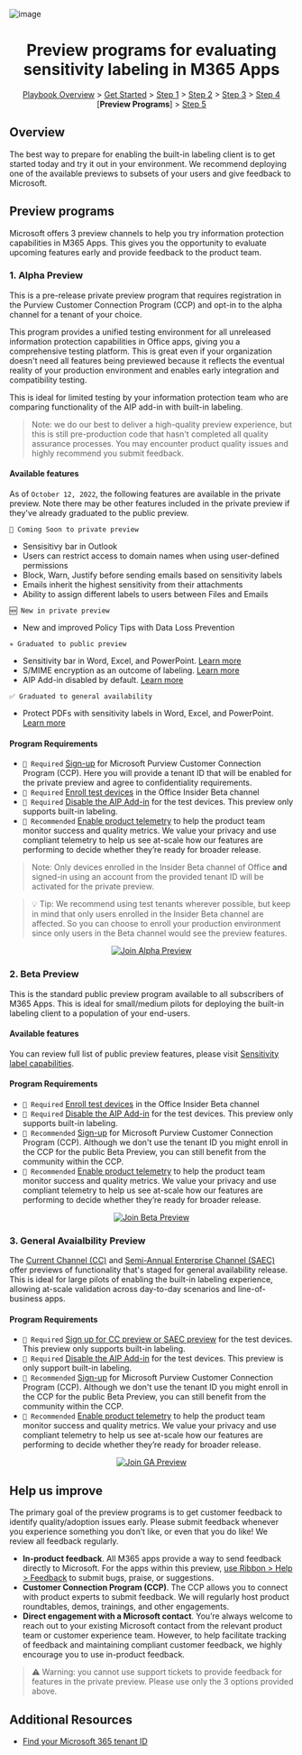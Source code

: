 ![image](https://user-images.githubusercontent.com/43501191/195164735-920ec45a-cd2c-41a1-9d22-6a557ca9ddc3.png)


<h1 align="center">Preview programs for evaluating sensitivity labeling in M365 Apps</h1>

<p align="center">
<a href="https://aka.ms/AIP2MIP/HowTo/GetStarted">Playbook Overview</a> > <a href="../GetStarted">Get Started</a> > <a href="../AIP2MIPStep1">Step 1</a> > <a href="../AIP2MIPStep2">Step 2</a>  > <a href="../AIP2MIPStep3">Step 3</a>  > <a href="../AIP2MIPStep4">Step 4</a> [<b>Preview Programs</b>] > <a href="../AIP2MIPStep5">Step 5</a>
</p>


## Overview 
The best way to prepare for enabling the built-in labeling client is to get started today and try it out in your environment. We recommend deploying one of the available previews to subsets of your users and give feedback to Microsoft.

## Preview programs
Microsoft offers 3 preview channels to help you try information protection capabilities in M365 Apps. This gives you the opportunity to evaluate upcoming features early and provide feedback to the product team.

### 1. Alpha Preview

This is a pre-release private preview program that requires registration in the Purview Customer Connection Program (CCP) and opt-in to the alpha channel for a tenant of your choice. 

This program provides a unified testing environment for all unreleased information protection capabilities in Office apps, giving you a comprehensive testing platform. This is great even if your organization doesn't need all features being previewed because it reflects the eventual reality of your production environment and enables early integration and compatibility testing.

This is ideal for limited testing by your information protection team who are comparing functionality of the AIP add-in with built-in labeling. 

> Note: we do our best to deliver a high-quality preview experience, but this is still pre-production code that hasn't completed all quality assurance processes. You may encounter product quality issues and highly recommend you submit feedback.

#### Available features

As of `October 12, 2022`, the following features are available in the private preview. Note there may be other features included in the private preview if they've already graduated to the public preview.

`📅 Coming Soon to private preview` 
- Sensisitivy bar in Outlook
- Users can restrict access to domain names when using user-defined permissions
- Block, Warn, Justify before sending emails based on sensitivity labels
- Emails inherit the highest sensitivity from their attachments
- Ability to assign different labels to users between Files and Emails

`🆕 New in private preview` 
- New and improved Policy Tips with Data Loss Prevention

`✳️ Graduated to public preview` 
- Sensitivity bar in Word, Excel, and PowerPoint. [Learn more](https://insider.office.com/en-us/blog/sensitivity-bar-in-office-for-windows)
- S/MIME encryption as an outcome of labeling. [Learn more](https://learn.microsoft.com/en-us/microsoft-365/compliance/sensitivity-labels-office-apps?view=o365-worldwide#configure-a-label-to-apply-smime-protection-in-outlook)
- AIP Add-in disabled by default. [Learn more](https://learn.microsoft.com/en-us/microsoft-365/compliance/sensitivity-labels-aip?view=o365-worldwide#how-to-configure-newer-versions-of-office-to-enable-the-aip-add-in)

`✅ Graduated to general availability` 
- Protect PDFs with sensitivity labels in Word, Excel, and PowerPoint. [Learn more](https://insider.office.com/en-us/blog/apply-sensitivity-labels-to-pdfs-created-with-office-apps)



#### Program Requirements

- `🔶 Required` [Sign-up](https://aka.ms/JoinCompliancePrivacyCCP) for Microsoft Purview Customer Connection Program (CCP). Here you will provide a tenant ID that will be enabled for the private preview and agree to confidentiality requirements.
- `🔶 Required` [Enroll test devices](https://insider.office.com/en-us/business/explore) in the Office Insider Beta channel
- `🔶 Required` [Disable the AIP Add-in](AIPException.md) for the test devices. This preview only supports built-in labeling.
- `🔵 Recommended` [Enable product telemetry](https://learn.microsoft.com/en-us/deployoffice/privacy/overview-privacy-controls) to help the product team monitor success and quality metrics. We value your privacy and use compliant telemetry to help us see at-scale how our features are performing to decide whether they’re ready for broader release. 

> Note: Only devices enrolled in the Insider Beta channel of Office **and** signed-in using an account from the provided tenant ID will be activated for the private preview. 

> 💡 Tip: We recommend using test tenants wherever possible, but keep in mind that only users enrolled in the Insider Beta channel are affected. So you can choose to enroll your production environment since only users in the Beta channel would see the preview features.

<p align="center"><a href="https://aka.ms/JoinCompliancePrivacyCCP" target="_blank"><img src="https://user-images.githubusercontent.com/43501191/195403048-0d147259-99c5-4487-9fb7-e235882b4a79.png" alt="Join Alpha Preview"/></a></p>


### 2. Beta Preview

This is the standard public preview program available to all subscribers of M365 Apps. This is ideal for small/medium pilots for deploying the built-in labeling client to a population of your end-users.

#### Available features

You can review full list of public preview features, please visit [Sensitivity label capabilities](https://learn.microsoft.com/en-us/microsoft-365/compliance/sensitivity-labels-office-apps?view=o365-worldwide#support-for-sensitivity-label-capabilities-in-apps).

#### Program Requirements

- `🔶 Required` [Enroll test devices](https://insider.office.com/en-us/business/explore) in the Office Insider Beta channel
- `🔶 Required` [Disable the AIP Add-in](AIPException.md) for the test devices. This preview only supports built-in labeling.
- `🔵 Recommended` [Sign-up](https://aka.ms/JoinCompliancePrivacyCCP) for Microsoft Purview Customer Connection Program (CCP). Although we don't use the tenant ID you might enroll in the CCP for the public Beta Preview, you can still benefit from the community within the CCP.
- `🔵 Recommended` [Enable product telemetry](https://learn.microsoft.com/en-us/deployoffice/privacy/overview-privacy-controls) to help the product team monitor success and quality metrics. We value your privacy and use compliant telemetry to help us see at-scale how our features are performing to decide whether they’re ready for broader release. 

<p align="center"><a href="https://insider.office.com/en-us/business/explore" target="_blank"><img src="https://user-images.githubusercontent.com/43501191/195403244-ddfd1b3d-cf9e-4e3e-8586-49e16fef1df2.png" alt="Join Beta Preview"/></a></p>

### 3. General Avaialbility Preview

The [Current Channel (CC)](https://learn.microsoft.com/en-us/deployoffice/overview-update-channels#preview-upcoming-new-features-of-current-channel) and [Semi-Annual Enterprise Channel (SAEC)](https://learn.microsoft.com/en-us/deployoffice/overview-update-channels#preview-upcoming-new-features-of-semi-annual-enterprise-channel) offer previews of functionality that's staged for general availability release. This is ideal for large pilots of enabling the built-in labeling experience, allowing at-scale validation across day-to-day scenarios and line-of-business apps.

#### Program Requirements

- `🔶 Required` [Sign up for CC preview or SAEC preview](https://learn.microsoft.com/en-us/DeployOffice/overview-update-channels#preview-upcoming-new-features-of-current-channel) for the test devices. This preview only supports built-in labeling.
- `🔶 Required` [Disable the AIP Add-in](AIPException.md) for the test devices. This preview is only support built-in labeling.
- `🔵 Recommended` [Sign-up](https://aka.ms/JoinCompliancePrivacyCCP) for Microsoft Purview Customer Connection Program (CCP). Although we don't use the tenant ID you might enroll in the CCP for the public Beta Preview, you can still benefit from the community within the CCP.
- `🔵 Recommended` [Enable product telemetry](https://learn.microsoft.com/en-us/deployoffice/privacy/overview-privacy-controls) to help the product team monitor success and quality metrics. We value your privacy and use compliant telemetry to help us see at-scale how our features are performing to decide whether they’re ready for broader release. 

<p align="center"><a href="https://learn.microsoft.com/en-us/deployoffice/overview-update-channels#preview-upcoming-new-features-of-current-channel" target="_blank"><img src="https://user-images.githubusercontent.com/43501191/195403803-08f43086-8054-4749-af57-8f003f4e0938.png" alt="Join GA Preview"/></a></p>

## Help us improve

The primary goal of the preview programs is to get customer feedback to identify quality/adoption issues early. Please submit feedback whenever you experience something you don’t like, or even that you do like! We review all feedback regularly. 

- **In-product feedback**. All M365 apps provide a way to send feedback directly to Microsoft. For the apps within this preview, [use Ribbon > Help > Feedback](https://insider.office.com/en-us/handbook#Provide-feedback) to submit bugs, praise, or suggestions. 
- **Customer Connection Program (CCP)**. The CCP allows you to connect with product experts to submit feedback. We will regularly host product roundtables, demos, trainings, and other engagements.
- **Direct engagement with a Microsoft contact**. You’re always welcome to reach out to your existing Microsoft contact from the relevant product team or customer experience team. However, to help facilitate tracking of feedback and maintaining compliant customer feedback, we highly encourage you to use in-product feedback.

> ⚠️ Warning: you cannot use support tickets to provide feedback for features in the private preview. Please use only the 3 options provided above. 


## Additional Resources

- [Find your Microsoft 365 tenant ID](https://docs.microsoft.com/en-us/onedrive/find-your-office-365-tenant-id)
